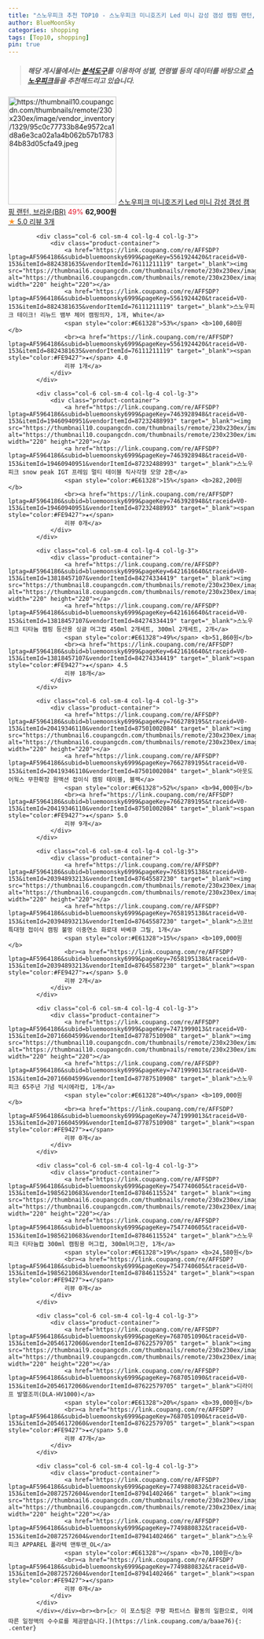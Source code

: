 ```yaml
---
title: "스노우피크 추천 TOP10 - 스노우피크 미니호즈키 Led 미니 감성 갬성 캠핑 랜턴, 브라운(BR)"
author: BlueMoonSky
categories: shopping
tags: [Top10, shopping]
pin: true
---
```


> ##### 해당 게시물에서는 [**분석도구**](https://itemscout.io/)를 이용하여 **성별**, **연령별** 등의 데이터를 바탕으로 [**스노우피크**](https://link.coupang.com/a/baae76)들을 추천해드리고 있습니다.
<div class="container"><div class="row">
            <div class="col-6 col-sm-4 col-lg-4 col-lg-3">
                <div class="product-container">
                    <a href="https://link.coupang.com/re/AFFSDP?lptag=AF5964186&subid=bluemoonsky6999&pageKey=7382933364&traceid=V0-153&itemId=19071096514&vendorItemId=86193724135" target="_blank"><img src="https://thumbnail10.coupangcdn.com/thumbnails/remote/230x230ex/image/vendor_inventory/1329/95c0c77733b84e9572ca1d8a6e3ca02a1a4b062b57b178384b83d05cfa49.jpeg" alt="https://thumbnail10.coupangcdn.com/thumbnails/remote/230x230ex/image/vendor_inventory/1329/95c0c77733b84e9572ca1d8a6e3ca02a1a4b062b57b178384b83d05cfa49.jpeg" width="220" height="220"></a>
                    <a href="https://link.coupang.com/re/AFFSDP?lptag=AF5964186&subid=bluemoonsky6999&pageKey=7382933364&traceid=V0-153&itemId=19071096514&vendorItemId=86193724135" target="_blank">스노우피크 미니호즈키 Led 미니 감성 갬성 캠핑 랜턴, 브라운(BR)</a>
                    <span style="color:#E61328">49%</span> <b>62,900원</b>
                    <br><a href="https://link.coupang.com/re/AFFSDP?lptag=AF5964186&subid=bluemoonsky6999&pageKey=7382933364&traceid=V0-153&itemId=19071096514&vendorItemId=86193724135" target="_blank"><span style="color:#FE9427">★</span> 5.0
                    리뷰 3개</a>
                </div>
            </div>
            
            <div class="col-6 col-sm-4 col-lg-4 col-lg-3">
                <div class="product-container">
                    <a href="https://link.coupang.com/re/AFFSDP?lptag=AF5964186&subid=bluemoonsky6999&pageKey=5561924420&traceid=V0-153&itemId=8824381635&vendorItemId=76111211119" target="_blank"><img src="https://thumbnail6.coupangcdn.com/thumbnails/remote/230x230ex/image/vendor_inventory/1349/e7459d689bfb0448f83b6847fe8ee75202e07ad488196ea2875c36a68ed3.jpg" alt="https://thumbnail6.coupangcdn.com/thumbnails/remote/230x230ex/image/vendor_inventory/1349/e7459d689bfb0448f83b6847fe8ee75202e07ad488196ea2875c36a68ed3.jpg" width="220" height="220"></a>
                    <a href="https://link.coupang.com/re/AFFSDP?lptag=AF5964186&subid=bluemoonsky6999&pageKey=5561924420&traceid=V0-153&itemId=8824381635&vendorItemId=76111211119" target="_blank">스노우피크 테이크! 리뉴드 뱀부 체어 캠핑의자, 1개, White</a>
                    <span style="color:#E61328">53%</span> <b>100,680원</b>
                    <br><a href="https://link.coupang.com/re/AFFSDP?lptag=AF5964186&subid=bluemoonsky6999&pageKey=5561924420&traceid=V0-153&itemId=8824381635&vendorItemId=76111211119" target="_blank"><span style="color:#FE9427">★</span> 4.0
                    리뷰 1개</a>
                </div>
            </div>
            
            <div class="col-6 col-sm-4 col-lg-4 col-lg-3">
                <div class="product-container">
                    <a href="https://link.coupang.com/re/AFFSDP?lptag=AF5964186&subid=bluemoonsky6999&pageKey=7463928948&traceid=V0-153&itemId=19460940951&vendorItemId=87232488993" target="_blank"><img src="https://thumbnail10.coupangcdn.com/thumbnails/remote/230x230ex/image/vendor_inventory/7fbd/ca9172963156444d78cee9acaeaa328dfdbace8b0172bf9af0c4f6679001.jpg" alt="https://thumbnail10.coupangcdn.com/thumbnails/remote/230x230ex/image/vendor_inventory/7fbd/ca9172963156444d78cee9acaeaa328dfdbace8b0172bf9af0c4f6679001.jpg" width="220" height="220"></a>
                    <a href="https://link.coupang.com/re/AFFSDP?lptag=AF5964186&subid=bluemoonsky6999&pageKey=7463928948&traceid=V0-153&itemId=19460940951&vendorItemId=87232488993" target="_blank">스노우피크 snow peak IGT 프레임 멀티 테이블 직사각형 모양 2종</a>
                    <span style="color:#E61328">15%</span> <b>282,200원</b>
                    <br><a href="https://link.coupang.com/re/AFFSDP?lptag=AF5964186&subid=bluemoonsky6999&pageKey=7463928948&traceid=V0-153&itemId=19460940951&vendorItemId=87232488993" target="_blank"><span style="color:#FE9427">★</span> 
                    리뷰 0개</a>
                </div>
            </div>
            
            <div class="col-6 col-sm-4 col-lg-4 col-lg-3">
                <div class="product-container">
                    <a href="https://link.coupang.com/re/AFFSDP?lptag=AF5964186&subid=bluemoonsky6999&pageKey=6421616640&traceid=V0-153&itemId=13818457107&vendorItemId=84274334419" target="_blank"><img src="https://thumbnail8.coupangcdn.com/thumbnails/remote/230x230ex/image/vendor_inventory/841b/bbf931d26845a40368969f0128f89c96839d2ae132005555e81097b597b6.jpg" alt="https://thumbnail8.coupangcdn.com/thumbnails/remote/230x230ex/image/vendor_inventory/841b/bbf931d26845a40368969f0128f89c96839d2ae132005555e81097b597b6.jpg" width="220" height="220"></a>
                    <a href="https://link.coupang.com/re/AFFSDP?lptag=AF5964186&subid=bluemoonsky6999&pageKey=6421616640&traceid=V0-153&itemId=13818457107&vendorItemId=84274334419" target="_blank">스노우피크 티타늄 캠핑 등산용 싱글 머그컵 450ml 2개세트, 300ml 2개세트, 2개</a>
                    <span style="color:#E61328">49%</span> <b>51,860원</b>
                    <br><a href="https://link.coupang.com/re/AFFSDP?lptag=AF5964186&subid=bluemoonsky6999&pageKey=6421616640&traceid=V0-153&itemId=13818457107&vendorItemId=84274334419" target="_blank"><span style="color:#FE9427">★</span> 4.5
                    리뷰 18개</a>
                </div>
            </div>
            
            <div class="col-6 col-sm-4 col-lg-4 col-lg-3">
                <div class="product-container">
                    <a href="https://link.coupang.com/re/AFFSDP?lptag=AF5964186&subid=bluemoonsky6999&pageKey=7662789195&traceid=V0-153&itemId=20419346110&vendorItemId=87501002084" target="_blank"><img src="https://thumbnail6.coupangcdn.com/thumbnails/remote/230x230ex/image/vendor_inventory/1bb3/c1f8339626a59f94dcfe5b27db0799c409aeaff75f37a22e8c4a6613298c.jpg" alt="https://thumbnail6.coupangcdn.com/thumbnails/remote/230x230ex/image/vendor_inventory/1bb3/c1f8339626a59f94dcfe5b27db0799c409aeaff75f37a22e8c4a6613298c.jpg" width="220" height="220"></a>
                    <a href="https://link.coupang.com/re/AFFSDP?lptag=AF5964186&subid=bluemoonsky6999&pageKey=7662789195&traceid=V0-153&itemId=20419346110&vendorItemId=87501002084" target="_blank">아웃도어웍스 무한확장 원액션 접이식 캠핑 테이블, 블랙</a>
                    <span style="color:#E61328">52%</span> <b>94,000원</b>
                    <br><a href="https://link.coupang.com/re/AFFSDP?lptag=AF5964186&subid=bluemoonsky6999&pageKey=7662789195&traceid=V0-153&itemId=20419346110&vendorItemId=87501002084" target="_blank"><span style="color:#FE9427">★</span> 5.0
                    리뷰 9개</a>
                </div>
            </div>
            
            <div class="col-6 col-sm-4 col-lg-4 col-lg-3">
                <div class="product-container">
                    <a href="https://link.coupang.com/re/AFFSDP?lptag=AF5964186&subid=bluemoonsky6999&pageKey=7658195138&traceid=V0-153&itemId=20394893213&vendorItemId=87645587230" target="_blank"><img src="https://thumbnail6.coupangcdn.com/thumbnails/remote/230x230ex/image/vendor_inventory/af07/6e33edcec8587b0eeae44ddf46f9551317d0c894b3ee4877cd4162f25150.jpg" alt="https://thumbnail6.coupangcdn.com/thumbnails/remote/230x230ex/image/vendor_inventory/af07/6e33edcec8587b0eeae44ddf46f9551317d0c894b3ee4877cd4162f25150.jpg" width="220" height="220"></a>
                    <a href="https://link.coupang.com/re/AFFSDP?lptag=AF5964186&subid=bluemoonsky6999&pageKey=7658195138&traceid=V0-153&itemId=20394893213&vendorItemId=87645587230" target="_blank">스코브 특대형 접이식 캠핑 불멍 이중연소 화로대 바베큐 그릴, 1개</a>
                    <span style="color:#E61328">15%</span> <b>109,000원</b>
                    <br><a href="https://link.coupang.com/re/AFFSDP?lptag=AF5964186&subid=bluemoonsky6999&pageKey=7658195138&traceid=V0-153&itemId=20394893213&vendorItemId=87645587230" target="_blank"><span style="color:#FE9427">★</span> 5.0
                    리뷰 2개</a>
                </div>
            </div>
            
            <div class="col-6 col-sm-4 col-lg-4 col-lg-3">
                <div class="product-container">
                    <a href="https://link.coupang.com/re/AFFSDP?lptag=AF5964186&subid=bluemoonsky6999&pageKey=7471999013&traceid=V0-153&itemId=20716604599&vendorItemId=87787510908" target="_blank"><img src="https://thumbnail10.coupangcdn.com/thumbnails/remote/230x230ex/image/vendor_inventory/72a2/6d66eb8a048a90940bf71b10e5fbc3711aec4e4cf62fd55d1a72bb3c39e1.png" alt="https://thumbnail10.coupangcdn.com/thumbnails/remote/230x230ex/image/vendor_inventory/72a2/6d66eb8a048a90940bf71b10e5fbc3711aec4e4cf62fd55d1a72bb3c39e1.png" width="220" height="220"></a>
                    <a href="https://link.coupang.com/re/AFFSDP?lptag=AF5964186&subid=bluemoonsky6999&pageKey=7471999013&traceid=V0-153&itemId=20716604599&vendorItemId=87787510908" target="_blank">스노우피크 65주년 기념 빅시에라컵, 1개</a>
                    <span style="color:#E61328">40%</span> <b>109,000원</b>
                    <br><a href="https://link.coupang.com/re/AFFSDP?lptag=AF5964186&subid=bluemoonsky6999&pageKey=7471999013&traceid=V0-153&itemId=20716604599&vendorItemId=87787510908" target="_blank"><span style="color:#FE9427">★</span> 
                    리뷰 0개</a>
                </div>
            </div>
            
            <div class="col-6 col-sm-4 col-lg-4 col-lg-3">
                <div class="product-container">
                    <a href="https://link.coupang.com/re/AFFSDP?lptag=AF5964186&subid=bluemoonsky6999&pageKey=7547740605&traceid=V0-153&itemId=19856210683&vendorItemId=87846115524" target="_blank"><img src="https://thumbnail6.coupangcdn.com/thumbnails/remote/230x230ex/image/vendor_inventory/63e5/b8ff36789e3c907e346d0ab231406539563292ae58ff80655d5f592269f8.jpg" alt="https://thumbnail6.coupangcdn.com/thumbnails/remote/230x230ex/image/vendor_inventory/63e5/b8ff36789e3c907e346d0ab231406539563292ae58ff80655d5f592269f8.jpg" width="220" height="220"></a>
                    <a href="https://link.coupang.com/re/AFFSDP?lptag=AF5964186&subid=bluemoonsky6999&pageKey=7547740605&traceid=V0-153&itemId=19856210683&vendorItemId=87846115524" target="_blank">스노우피크 티타늄컵 300ml 캠핑용 머그컵, 300ml머그잔, 1개</a>
                    <span style="color:#E61328">19%</span> <b>24,580원</b>
                    <br><a href="https://link.coupang.com/re/AFFSDP?lptag=AF5964186&subid=bluemoonsky6999&pageKey=7547740605&traceid=V0-153&itemId=19856210683&vendorItemId=87846115524" target="_blank"><span style="color:#FE9427">★</span> 
                    리뷰 0개</a>
                </div>
            </div>
            
            <div class="col-6 col-sm-4 col-lg-4 col-lg-3">
                <div class="product-container">
                    <a href="https://link.coupang.com/re/AFFSDP?lptag=AF5964186&subid=bluemoonsky6999&pageKey=7687051090&traceid=V0-153&itemId=20546172060&vendorItemId=87622579705" target="_blank"><img src="https://thumbnail9.coupangcdn.com/thumbnails/remote/230x230ex/image/vendor_inventory/898b/49162143c1ec6fa2b17a60b8f631332ff25550ef3068ccfd73ee4a168a95.jpg" alt="https://thumbnail9.coupangcdn.com/thumbnails/remote/230x230ex/image/vendor_inventory/898b/49162143c1ec6fa2b17a60b8f631332ff25550ef3068ccfd73ee4a168a95.jpg" width="220" height="220"></a>
                    <a href="https://link.coupang.com/re/AFFSDP?lptag=AF5964186&subid=bluemoonsky6999&pageKey=7687051090&traceid=V0-153&itemId=20546172060&vendorItemId=87622579705" target="_blank">디라이프 발열조끼(DLA-HV1000)</a>
                    <span style="color:#E61328">20%</span> <b>39,000원</b>
                    <br><a href="https://link.coupang.com/re/AFFSDP?lptag=AF5964186&subid=bluemoonsky6999&pageKey=7687051090&traceid=V0-153&itemId=20546172060&vendorItemId=87622579705" target="_blank"><span style="color:#FE9427">★</span> 5.0
                    리뷰 47개</a>
                </div>
            </div>
            
            <div class="col-6 col-sm-4 col-lg-4 col-lg-3">
                <div class="product-container">
                    <a href="https://link.coupang.com/re/AFFSDP?lptag=AF5964186&subid=bluemoonsky6999&pageKey=7749880832&traceid=V0-153&itemId=20872572604&vendorItemId=87941402466" target="_blank"><img src="https://thumbnail6.coupangcdn.com/thumbnails/remote/230x230ex/image/vendor_inventory/febe/fd4737b50d00adf7c43597a3294a872d4415a84b1c9175ad9d40cf0cc995.jpg" alt="https://thumbnail6.coupangcdn.com/thumbnails/remote/230x230ex/image/vendor_inventory/febe/fd4737b50d00adf7c43597a3294a872d4415a84b1c9175ad9d40cf0cc995.jpg" width="220" height="220"></a>
                    <a href="https://link.coupang.com/re/AFFSDP?lptag=AF5964186&subid=bluemoonsky6999&pageKey=7749880832&traceid=V0-153&itemId=20872572604&vendorItemId=87941402466" target="_blank">스노우피크 APPAREL 폴라텍 맨투맨_OL</a>
                    <span style="color:#E61328"></span> <b>70,100원</b>
                    <br><a href="https://link.coupang.com/re/AFFSDP?lptag=AF5964186&subid=bluemoonsky6999&pageKey=7749880832&traceid=V0-153&itemId=20872572604&vendorItemId=87941402466" target="_blank"><span style="color:#FE9427">★</span> 
                    리뷰 0개</a>
                </div>
            </div>
            </div></div><br><br>[👉 이 포스팅은 쿠팡 파트너스 활동의 일환으로, 이에 따른 일정액의 수수료를 제공받습니다.](https://link.coupang.com/a/baae76){: .center}